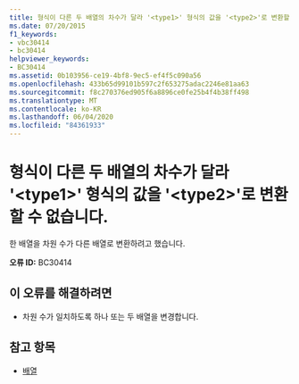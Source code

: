 ```yaml
---
title: 형식이 다른 두 배열의 차수가 달라 '<type1>' 형식의 값을 '<type2>'로 변환할 수 없습니다.
ms.date: 07/20/2015
f1_keywords:
- vbc30414
- bc30414
helpviewer_keywords:
- BC30414
ms.assetid: 0b103956-ce19-4bf8-9ec5-ef4f5c090a56
ms.openlocfilehash: 433b65d99101b597c2f653275adac2246e81aa63
ms.sourcegitcommit: f8c270376ed905f6a8896ce0fe25b4f4b38ff498
ms.translationtype: MT
ms.contentlocale: ko-KR
ms.lasthandoff: 06/04/2020
ms.locfileid: "84361933"
---
```

# <a name="value-of-type-type1-cannot-be-converted-to-type2-because-the-array-types-have-different-numbers-of-dimensions"></a>형식이 다른 두 배열의 차수가 달라 '\<type1>' 형식의 값을 '\<type2>'로 변환할 수 없습니다.
한 배열을 차원 수가 다른 배열로 변환하려고 했습니다.  
  
 **오류 ID:** BC30414  
  
## <a name="to-correct-this-error"></a>이 오류를 해결하려면  
  
- 차원 수가 일치하도록 하나 또는 두 배열을 변경합니다.  
  
## <a name="see-also"></a>참고 항목

- [배열](../programming-guide/language-features/arrays/index.md)
